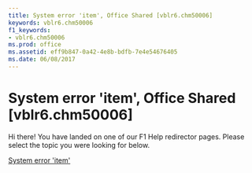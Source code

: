 ```yaml
---
title: System error 'item', Office Shared [vblr6.chm50006]
keywords: vblr6.chm50006
f1_keywords:
- vblr6.chm50006
ms.prod: office
ms.assetid: eff9b847-0a42-4e8b-bdfb-7e4e54676405
ms.date: 06/08/2017
---
```



# System error 'item', Office Shared [vblr6.chm50006]

Hi there! You have landed on one of our F1 Help redirector pages. Please select the topic you were looking for below.

[System error 'item'](http://msdn.microsoft.com/library/462ffb83-9cda-bfa8-3581-cb4994fb19d2%28Office.15%29.aspx)

